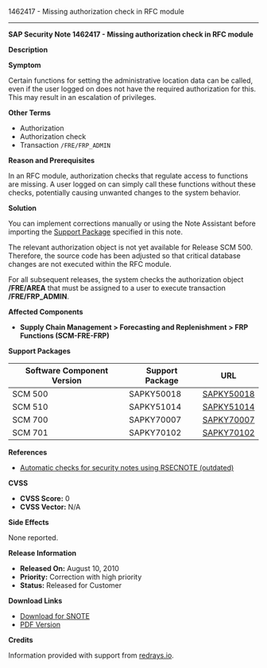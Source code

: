 1462417 - Missing authorization check in RFC module

---

**SAP Security Note 1462417 - Missing authorization check in RFC module**

**Description**

**Symptom**

Certain functions for setting the administrative location data can be called, even if the user logged on does not have the required authorization for this. This may result in an escalation of privileges.

**Other Terms**

- Authorization
- Authorization check
- Transaction `/FRE/FRP_ADMIN`

**Reason and Prerequisites**

In an RFC module, authorization checks that regulate access to functions are missing. A user logged on can simply call these functions without these checks, potentially causing unwanted changes to the system behavior.

**Solution**

You can implement corrections manually or using the Note Assistant before importing the [Support Package](https://me.sap.com/supportpackage/SAPKY50018) specified in this note.

The relevant authorization object is not yet available for Release SCM 500. Therefore, the source code has been adjusted so that critical database changes are not executed within the RFC module.

For all subsequent releases, the system checks the authorization object **/FRE/AREA** that must be assigned to a user to execute transaction **/FRE/FRP_ADMIN**.

**Affected Components**

- **Supply Chain Management > Forecasting and Replenishment > FRP Functions (SCM-FRE-FRP)**

**Support Packages**

| Software Component Version | Support Package | URL |
|----------------------------|-----------------|-----|
| SCM 500                    | SAPKY50018      | [SAPKY50018](https://me.sap.com/supportpackage/SAPKY50018) |
| SCM 510                    | SAPKY51014      | [SAPKY51014](https://me.sap.com/supportpackage/SAPKY51014) |
| SCM 700                    | SAPKY70007      | [SAPKY70007](https://me.sap.com/supportpackage/SAPKY70007) |
| SCM 701                    | SAPKY70102      | [SAPKY70102](https://me.sap.com/supportpackage/SAPKY70102) |

**References**

- [Automatic checks for security notes using RSECNOTE (outdated)](https://me.sap.com/notes/888889)

**CVSS**

- **CVSS Score:** 0
- **CVSS Vector:** N/A

**Side Effects**

None reported.

**Release Information**

- **Released On:** August 10, 2010
- **Priority:** Correction with high priority
- **Status:** Released for Customer

**Download Links**

- [Download for SNOTE](https://notesdownloads.sap.com/note/0040000008651892017)
- [PDF Version](https://userapps.support.sap.com/sap/support/sfm/notes/print/0001462417?language=en-US&token=A964110597A1B53EA417C99A06D38210)

**Credits**

Information provided with support from [redrays.io](https://redrays.io).